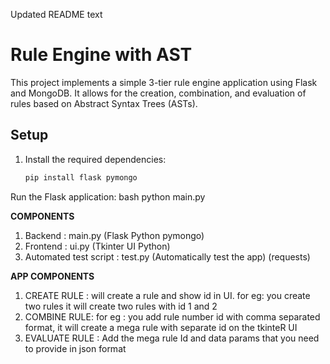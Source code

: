 Updated README
text
# Rule Engine with AST

This project implements a simple 3-tier rule engine application using Flask and MongoDB. It allows for the creation, combination, and evaluation of rules based on Abstract Syntax Trees (ASTs).

## Setup

1. Install the required dependencies:
   ```bash
   pip install flask pymongo

Run the Flask application:
bash
python main.py

**COMPONENTS**

1. Backend :  main.py (Flask Python pymongo)
2. Frontend : ui.py (Tkinter UI Python)
3. Automated test script : test.py (Automatically test the app) (requests)


**APP COMPONENTS**

1. CREATE RULE : will create a rule and show id in UI. for eg: you create two rules it will create two rules with id 1 and 2
2. COMBINE RULE: for eg : you add rule number id with comma separated format, it will create a mega rule with separate id on the tkinteR UI
3. EVALUATE RULE : Add the mega rule Id and data params that you need to provide in json format
